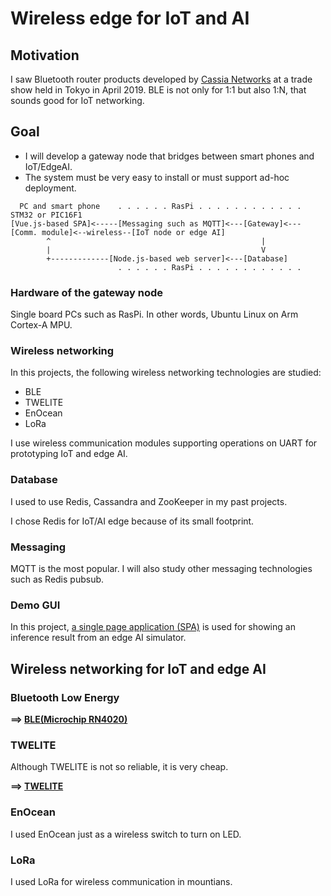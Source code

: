 # Wireless edge for IoT and AI

## Motivation

I saw Bluetooth router products developed by [Cassia Networks](https://www.cassianetworks.com/) at a trade show held in Tokyo in April 2019. BLE is not only for 1:1 but also 1:N, that sounds good for IoT networking.

## Goal

- I will develop a gateway node that bridges between smart phones and IoT/EdgeAI.
- The system must be very easy to install or must support ad-hoc deployment.

```
  PC and smart phone    . . . . . . RasPi . . . . . . . . . . . .                             STM32 or PIC16F1
[Vue.js-based SPA]<-----[Messaging such as MQTT]<---[Gateway]<---[Comm. module]<--wireless--[IoT node or edge AI]
        ^                                               |
        |                                               V
        +-------------[Node.js-based web server]<---[Database]
                        . . . . . . RasPi . . . . . . . . . . . .                                    
```

### Hardware of the gateway node

Single board PCs such as RasPi. In other words, Ubuntu Linux on Arm Cortex-A MPU.

### Wireless networking

In this projects, the following wireless networking technologies are studied:
- BLE
- TWELITE
- EnOcean
- LoRa

I use wireless communication modules supporting operations on UART for prototyping IoT and edge AI.

### Database

I used to use Redis, Cassandra and ZooKeeper in my past projects.

I chose Redis for IoT/AI edge because of its small footprint.

### Messaging

MQTT is the most popular. I will also study other messaging technologies such as Redis pubsub.

### Demo GUI

In this project, [a single page application (SPA)](./spa) is used for showing an inference result from an edge AI simulator.

## Wireless networking for IoT and edge AI

### Bluetooth Low Energy

**==> [BLE(Microchip RN4020)](./RN4020)**

### TWELITE

Although TWELITE is not so reliable, it is very cheap.

**==> [TWELITE](./TWELITE)**

### EnOcean

I used EnOcean just as a wireless switch to turn on LED.

### LoRa

I used LoRa for wireless communication in mountians.
